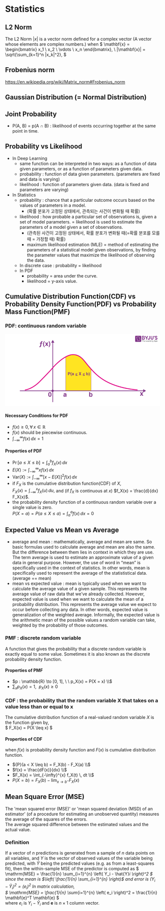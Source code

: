 # Statistics
## L2 Norm
The L2 Norm $|x|$ is a vector norm defined for a complex vector (A vector whose elements are complex numbers.)
when 
$
\mathbf{x} = \begin{bmatrix} 
x_1 \\ 
x_2 \\ 
\vdots \\ 
x_n 
\end{bmatrix}, \\
\|\mathbf{x}\| = \sqrt{\sum_{k=1}^n |x_k|^2},
$

## Frobenius norm
https://en.wikipedia.org/wiki/Matrix_norm#Frobenius_norm

## Gaussian Distribution (= Normal Distribution)
## Joint Probability
- P(A, B) = p(A ∩ B) : likelihood of events occurring together at the same point in time.
## Probability vs Likelihood
- In Deep Learning
  - same function can be interpreted in two ways: as a function of data given parameters, or as a function of parameters given data. 
  - probability : function of data given parameters. (parameters are fixed and data is varying)
  - likelihood : function of parameters given data. (data is fixed and parameters are varying)
- In Statistics
  - probability : chance that a particular outcome occurs based on the values of parameters in a model. 
    - (확률 분포가 고정된 상태에서, 관측되는 사건이 변화될 때 확률)
  - likelihood : how probable a particular set of observations is, given a set of model parameters. = likelihood is used to estimate the parameters of a model given a set of observations.
    - (관측된 사건이 고정된 상태에서, 확률 분포가 변화될 때(=확률 분포를 모를 때 = 가정할 때) 확률)
    - maximum likelihood estimation (MLE) = method of estimating the parameters of a statistical model given observations, by finding the parameter values that maximize the likelihood of observing the data.
  - In discrete case : probability = likelihood
  - In PDF
    - probability = area under the curve.
    - likelihood = y-axis value.

## Cumulative Distribution Function(CDF) vs Probability Density Function(PDF) vs Probability Mass Function(PMF)
### PDF: continuous random variable
![alt text](images/blog5_pdf.png)
#### Necessary Conditions for PDF
 - $f(x) \geq 0, \, \forall \, x \in \mathbb{R}$
 - $f(x)$ should be piecewise continuous.
 - $\int_{-\infty}^{\infty} f(x) \, dx = 1$

#### Properties of PDF
 - $\Pr[a \leq X \leq b] = \int_a^b f_X(x) \, dx$
 - $E(X) := \int_{-\infty}^{\infty} x f(x) \, dx$
 - $\text{Var}(X) := \int_{-\infty}^{\infty} [x - E(X)]^2 f(x) \, dx$
 - if $F_X$ is the cumulative distribution function(CDF) of $X$,  
$F_X(x) = \int_{-\infty}^x f_X(u) \, du,$
and (if $f_X$ is continuous at $x$) $f_X(x) = \frac{d}{dx} F_X(x)$.
 - the probability density function of a continuous random variable over a single value is zero.  
 $P(X = a) = P(a \leq X \leq a) = \int_a^a f(x) \, dx = 0$

## Expected Value vs Mean vs Average
 - average and mean : mathematically, average and mean are same. So basic formulas used to calculate average and mean are also the same. But the difference between them lies in context in which they are use. The term average is used to estimate an approximate value of a given data in general purpose. However, the use of word in “mean” is specifically used in the context of statistics. In other words, mean is specifically used to represent the average of the statististical data.
(average == mean)
 - mean vs expected value : mean is typically used when we want to calculate the average value of a given sample. This represents the average value of raw data that we’ve already collected. However, expected value is used when we want to calculate the mean of a probability distribution. This represents the average value we expect to occur before collecting any data. 
 In other words, expected value is generalization of the weighted average. Informally, the expected value is the arithmetic mean of the possible values a random variable can take, weighted by the probability of those outcomes. 

### PMF : discrete random variable
A function that gives the probability that a discrete random variable is exactly equal to some value. Sometimes it is also known as the discrete probability density function.  
#### Properties of PMF
- $p : \mathbb{R} \to [0, 1], \ \ p_X(x) = P(X = x) \\$
- $\sum_x p_X(x) = 1, \ \ p_X(x) \geq 0$

### CDF : the probability that the random variable X that takes on a value less than or equal to x
The cumulative distribution function of a real-valued random variable $X$ is the function given by,  
$
F_X(x) = P(X \leq x)
$
#### Properties of CDF
when $f(x)$ is probability density function and $F(x)$ is cumulative distribution function.  

- ${P}(a < X \leq b) = F_X(b) - F_X(a) \\$
- $f(x) = \frac{dF(x)}{dx} \\$
- $F_X(x) = \int_{-\infty}^{x} f_X(t) \, dt \\$ 
- ${P}(X = b) = F_X(b) - \lim_{x \to b^-} F_X(x)$

## Mean Square Error (MSE)
The 'mean squared error (MSE)' or 'mean squared deviation (MSD) of an estimator' (of a procedure for estimating an unobserved quantity) measures the average of the squares of the errors.  
The average squared difference between the estimated values and the actual value.  
### Definition
If a vector of $n$ predictions is generated from a sample of $n$ data points on all variables, and $Y$ 
is the vector of observed values of the variable being predicted, with $\hat {Y}$ being the predicted values (e.g. as from a least-squares fit), then the within-sample MSE of the predictor is computed as
$
\mathrm{MSE} = \frac{1}{n} \sum_{i=1}^{n} \left( Y_i - \hat{Y}_i \right)^2
$  
since the mean is $\left( \frac{1}{n} \sum_{i=1}^{n} \right)$ and error is $\left( Y_i - \hat{Y}_i \right)^2 = \left( e_i \right)^2$
In matrix calculation,   
$
\mathrm{MSE} = \frac{1}{n} \sum_{i=1}^{n} \left( e_i \right)^2 = \frac{1}{n} \mathbf{e}^T \mathbf{e}
$  
where $e_i$ is $Y_i - \hat{Y}_i$ and $\mathbf{e}$ is $n \times 1$ column vector.
